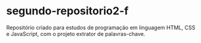 # segundo-repositorio2-f
Repositório criado para estudos de programação em linguagem HTML, CSS e JavaScript, com o projeto extrator de palavras-chave.

